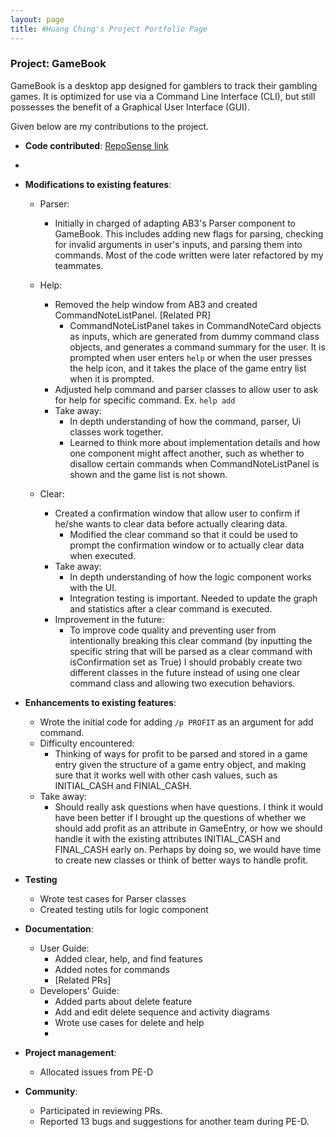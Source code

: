 ```yaml
---
layout: page
title: #Huang Ching's Project Portfolio Page
---
```


### Project: GameBook

GameBook is a desktop app designed for gamblers to track their gambling games. It is optimized for use via a Command
Line Interface (CLI), but still possesses the benefit of a Graphical User Interface (GUI).

Given below are my contributions to the project.

* **Code contributed**: [RepoSense link](https://nus-cs2103-ay2122s1.github.io/tp-dashboard/?search=ching&sort=groupTitle&sortWithin=title&timeframe=commit&mergegroup=&groupSelect=groupByAuthors&breakdown=true&checkedFileTypes=docs~functional-code~other~test-code&since=2021-09-17&tabOpen=true&tabAuthor=chingh20&tabRepo=AY2122S1-CS2103T-W13-3%2Ftp%5Bmaster%5D&authorshipIsMergeGroup=false&authorshipFileTypes=docs~functional-code~test-code&authorshipIsBinaryFileTypeChecked=false&zFR=false&until=2021-11-04&tabType=authorship)
* 
* **Modifications to existing features**:
    * Parser:
      * Initially in charged of adapting AB3's Parser component to GameBook. This includes adding new flags for parsing,
      checking for invalid arguments in user's inputs, and parsing them into commands. Most of the code written were later
      refactored by my teammates. 
      
    * Help:
      * Removed the help window from AB3 and created CommandNoteListPanel.  [Related PR]
        * CommandNoteListPanel takes in CommandNoteCard objects as inputs, which are generated from dummy command class objects, 
        and generates a command summary for the user. It is prompted when user enters `help` or when the user presses the help icon,
        and it takes the place of the game entry list when it is prompted.  
      * Adjusted help command and parser classes to allow user to ask for help for specific command. Ex. `help add`
      * Take away:
        * In depth understanding of how the command, parser, Ui classes work together.
        * Learned to think more about implementation details and how one component might affect another, 
        such as whether to disallow certain commands when CommandNoteListPanel is shown and the game list is not shown.

    * Clear:
      * Created a confirmation window that allow user to confirm if he/she wants to clear data before actually clearing data. 
        * Modified the clear command so that it could be used to prompt the confirmation window or to actually clear data when executed.
      * Take away:
        * In depth understanding of how the logic component works with the UI.
        * Integration testing is important. Needed to update the graph and statistics after a clear command is executed.
      * Improvement in the future:
        * To improve code quality and preventing user from intentionally breaking this clear command (by inputting the specific
        string that will be parsed as a clear command with isConfirmation set as True) I should probably create two different
        classes in the future instead of using one clear command class and allowing two execution behaviors.
     
* **Enhancements to existing features**:
    * Wrote the initial code for adding `/p PROFIT` as an argument for add command. 
    * Difficulty encountered: 
      * Thinking of ways for profit to be parsed and stored in a game entry given the structure of a game entry object, 
      and making sure that it works well with other cash values, such as INITIAL_CASH and FINIAL_CASH. 
    * Take away:
      * Should really ask questions when have questions. I think it would have been better if I brought up the questions of whether 
      we should add profit as an attribute in GameEntry, or how we should handle it with the existing attributes INITIAL_CASH and FINAL_CASH early on. 
      Perhaps by doing so, we would have time to create new classes or think of better ways to handle profit.

* **Testing**
  * Wrote test cases for Parser classes 
  * Created testing utils for logic component
  
* **Documentation**:
    * User Guide:
      - Added clear, help, and find features
      - Added notes for commands
      - [Related PRs]
    * Developers' Guide:
      - Added parts about delete feature
      - Add and edit delete sequence and activity diagrams
      - Wrote use cases for delete and help
      -
* **Project management**:
  * Allocated issues from PE-D


* **Community**:
    * Participated in reviewing PRs.
    * Reported 13 bugs and suggestions for another team during PE-D.
